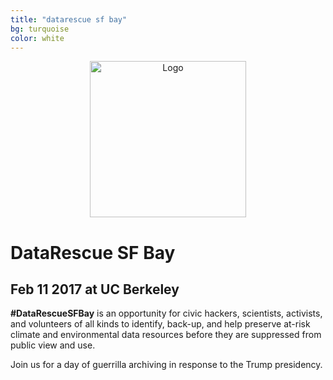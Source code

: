 ```yaml
---
title: "datarescue sf bay"
bg: turquoise     
color: white  
---
```


<p align="center"><img src={{site-url}}"/img/logo_clear.png" alt="Logo" style="height: 250px; vertical-align: middle;"/></p>

# DataRescue SF Bay

## Feb 11 2017 at UC Berkeley

**\#DataRescueSFBay** is an opportunity for civic hackers, scientists, activists, and volunteers of all kinds to identify, back-up, and help preserve at-risk climate and environmental data resources before they are suppressed from public view and use.

Join us for a day of guerrilla archiving in response to the Trump presidency.
